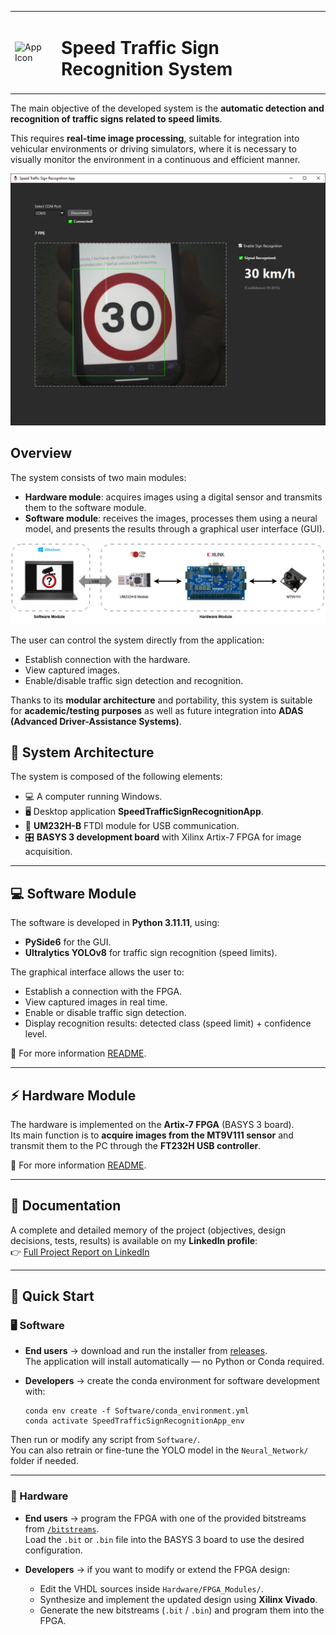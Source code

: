 <table>
  <tr>
    <td><img src="assets/logo_traffic_sign.ico" alt="App Icon" width="100"/></td>
    <td><h1>Speed Traffic Sign Recognition System</h1></td>
  </tr>
</table>

The main objective of the developed system is the **automatic detection and recognition of traffic signs related to speed limits**.  

This requires **real-time image processing**, suitable for integration into vehicular environments or driving simulators, where it is necessary to visually monitor the environment in a continuous and efficient manner.  

<img src="assets/SW_Test_Sign_Recognized.PNG" alt="Color Mode" width="700"/>

## Overview

The system consists of two main modules:
- **Hardware module**: acquires images using a digital sensor and transmits them to the software module.  
- **Software module**: receives the images, processes them using a neural model, and presents the results through a graphical user interface (GUI).  

![System Architecture](assets/System_Architecture.jpg)

The user can control the system directly from the application:
- Establish connection with the hardware.  
- View captured images.  
- Enable/disable traffic sign detection and recognition.  

Thanks to its **modular architecture** and portability, this system is suitable for **academic/testing purposes** as well as future integration into **ADAS (Advanced Driver-Assistance Systems)**.  

## 🔧 System Architecture

The system is composed of the following elements:
- 💻 A computer running Windows.  
- 🖥️ Desktop application **SpeedTrafficSignRecognitionApp**.  
- 🔌 **UM232H-B** FTDI module for USB communication.  
- 🎛️ **BASYS 3 development board** with Xilinx Artix-7 FPGA for image acquisition.  

---

## 💻 Software Module

The software is developed in **Python 3.11.11**, using:  
- **PySide6** for the GUI.  
- **Ultralytics YOLOv8** for traffic sign recognition (speed limits).  

The graphical interface allows the user to:  
- Establish a connection with the FPGA.  
- View captured images in real time.  
- Enable or disable traffic sign detection.  
- Display recognition results: detected class (speed limit) + confidence level.  

📌 For more information [README](https://github.com/ManuelSN/Speed_Traffic_Sign_Recognition_System/blob/main/Software/README.md). 

---

## ⚡ Hardware Module

The hardware is implemented on the **Artix-7 FPGA** (BASYS 3 board).  
Its main function is to **acquire images from the MT9V111 sensor** and transmit them to the PC through the **FT232H USB controller**.  

📌 For more information [README](https://github.com/ManuelSN/Speed_Traffic_Sign_Recognition_System/blob/main/Hardware/FPGA_Modules/README.md).  

---

## 📑 Documentation

A complete and detailed memory of the project (objectives, design decisions, tests, results) is available on my **LinkedIn profile**:  
👉 [Full Project Report on LinkedIn](www.linkedin.com/in/manuel-sanchez-natera-b0171519b)  

---

## 🚀 Quick Start

### 🖥️ Software

- **End users** → download and run the installer from [releases](https://github.com/ManuelSN/Speed_Traffic_Sign_Recognition_System/releases).  
  The application will install automatically — no Python or Conda required.  

- **Developers** → create the conda environment for software development with:  
  ```
  conda env create -f Software/conda_environment.yml
  conda activate SpeedTrafficSignRecognitionApp_env
  ```
Then run or modify any script from `Software/`.  
You can also retrain or fine-tune the YOLO model in the `Neural_Network/` folder if needed.  

---

### 🔧 Hardware

- **End users** → program the FPGA with one of the provided bitstreams from [`/bitstreams`](Hardware/FPGA_Modules/bitstreams).  
  Load the `.bit` or `.bin` file into the BASYS 3 board to use the desired configuration.  

- **Developers** → if you want to modify or extend the FPGA design:  
  - Edit the VHDL sources inside `Hardware/FPGA_Modules/`.  
  - Synthesize and implement the updated design using **Xilinx Vivado**.  
  - Generate the new bitstreams (`.bit` / `.bin`) and program them into the FPGA.  
